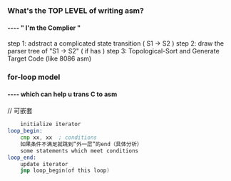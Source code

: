 ### What's the TOP LEVEL of writing asm? ###
####        ---- " I'm the Complier "

step 1: adstract a complicated state transition ( S1 -> S2 )
step 2: draw the parser tree of "S1 -> S2" ( if has )
step 3: Topological-Sort and Generate Target Code (like 8086 asm)



### for-loop model ###

#### ---- which can help u trans C to asm ####
// 可嵌套

```asm
    initialize iterator
loop_begin:
    cmp xx, xx  ; conditions
    如果条件不满足就跳到“外一层”的end（具体分析）
    some statements which meet conditions
loop_end:
    update iterator
    jmp loop_begin(of this loop)
```


